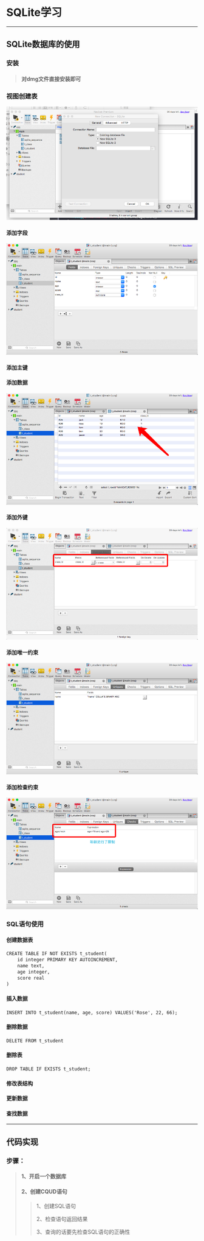 # SQLite学习

---

## SQLite数据库的使用

### 安装

> #### 对dmg文件直接安装即可

### 视图创建表

![](/assets/数据库创建.png)

#### 添加字段

![](/assets/创建字段.png)

#### 添加主键

#### 添加数据

![](/assets/添加数据.png)

#### 添加外键

![](/assets/外键约束.png)

#### 添加唯一约束

![](/assets/唯一约束.png)

#### 添加检查约束

![](/assets/检查约束.png)

### SQL语句使用

#### 创建数据表

```
CREATE TABLE IF NOT EXISTS t_student(
    id integer PRIMARY KEY AUTOINCREMENT,
    name text,
    age integer,
    score real
)
```

#### 插入数据

```
INSERT INTO t_student(name, age, score) VALUES('Rose', 22, 66);
```

#### 删除数据

```
DELETE FROM t_student
```

#### 删除表

```
DROP TABLE IF EXISTS t_student;
```

#### 修改表结构

#### 更新数据

#### 查找数据

---

## 代码实现

### 步骤：

> #### 1、开启一个数据库
> 
> #### 2、创建CQUD语句
> 
> > 1、创建SQL语句
> > 
> > 2、检查语句返回结果
> > 
> > 3、查询的话要先检查SQL语句的正确性

